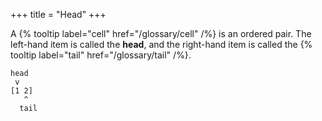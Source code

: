 +++
title = "Head"
+++

A {% tooltip label="cell" href="/glossary/cell" /%} is an ordered pair. The
left-hand item is called the **head**, and the right-hand item is called the {%
tooltip label="tail" href="/glossary/tail" /%}.

```
head
 v 
[1 2]
   ^
  tail
```
